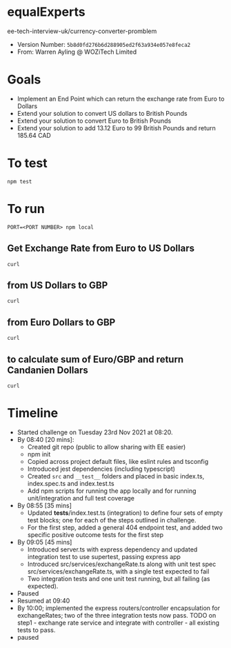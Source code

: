 # equalExperts
ee-tech-interview-uk/currency-converter-promblem

* Version Number: `5b8d0fd276b6d288905ed2f63a934e057e8feca2`
* From: Warren Ayling @ WOZiTech Limited

# Goals
* Implement an End Point which can return the exchange rate from Euro to Dollars
* Extend your solution to convert US dollars to British Pounds
* Extend your solution to convert Euro to British Pounds
* Extend your solution to add 13.12 Euro to 99 British Pounds and return 185.64 CAD

# To test
```
npm test
```

# To run
```
PORT=<PORT NUMBER> npm local
```

## Get Exchange Rate from Euro to US Dollars
`curl `

## from US Dollars to GBP
`curl `

## from Euro Dollars to GBP
`curl `

## to calculate sum of Euro/GBP and return Candanien Dollars
`curl`


# Timeline
* Started challenge on Tuesday 23rd Nov 2021 at 08:20.
* By 08:40 [20 mins]:
  * Created git repo (public to allow sharing with EE easier)
  * npm init
  * Copied across project default files, like eslint rules and tsconfig
  * Introduced jest dependencies (including typescript)
  * Created `src` and `__test__` folders and placed in basic index.ts, index.spec.ts and index.test.ts
  * Add npm scripts for running the app locally and for running unit/integration and full test coverage
* By 08:55 [35 mins]
  * Updated __tests__/index.test.ts (integration) to define four sets of empty test blocks; one for each of the steps outlined in challenge.
  * For the first step, added a general 404 endpoint test, and added two specific positive outcome tests for the first step
* By 09:05 [45 mins]
  * Introduced server.ts with express dependency and updated integration test to use supertest, passing express app
  * Introduced src/services/exchangeRate.ts along with unit test spec src/services/exchangeRate.ts, with a single test expected to fail
  * Two integration tests and one unit test running, but all failing (as expected).
* Paused
* Resumed at 09:40
* By 10:00; implemented the express routers/controller encapsulation for exchangeRates; two of the three integration tests now pass. TODO on step1 - exchange rate service and integrate with controller - all existing tests to pass.
* paused